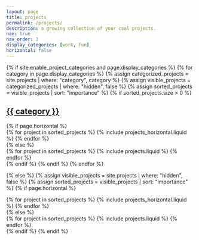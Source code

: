 ```yaml
---
layout: page
title: projects
permalink: /projects/
description: a growing collection of your cool projects.
nav: true
nav_order: 3
display_categories: [work, fun]
horizontal: false
---
```

<!-- pages/projects.md -->
<div class="projects">
{% if site.enable_project_categories and page.display_categories %}
  {% for category in page.display_categories %}
  {% assign categorized_projects = site.projects | where: "category", category %}
  {% assign visible_projects = categorized_projects | where: "hidden", false %}
  {% assign sorted_projects = visible_projects | sort: "importance" %}
  {% if sorted_projects.size > 0 %}
    <a id="{{ category }}" href=".#{{ category }}">
      <h2 class="category">{{ category }}</h2>
    </a>
    {% if page.horizontal %}
    <div class="container">
      <div class="row row-cols-1 row-cols-md-2">
      {% for project in sorted_projects %}
        {% include projects_horizontal.liquid %}
      {% endfor %}
      </div>
    </div>
    {% else %}
    <div class="row row-cols-1 row-cols-md-3">
      {% for project in sorted_projects %}
        {% include projects.liquid %}
      {% endfor %}
    </div>
    {% endif %}
  {% endif %}
  {% endfor %}

{% else %}
  {% assign visible_projects = site.projects | where: "hidden", false %}
  {% assign sorted_projects = visible_projects | sort: "importance" %}
  {% if page.horizontal %}
  <div class="container">
    <div class="row row-cols-1 row-cols-md-2">
    {% for project in sorted_projects %}
      {% include projects_horizontal.liquid %}
    {% endfor %}
    </div>
  </div>
  {% else %}
  <div class="row row-cols-1 row-cols-md-3">
    {% for project in sorted_projects %}
      {% include projects.liquid %}
    {% endfor %}
  </div>
  {% endif %}
{% endif %}
</div>